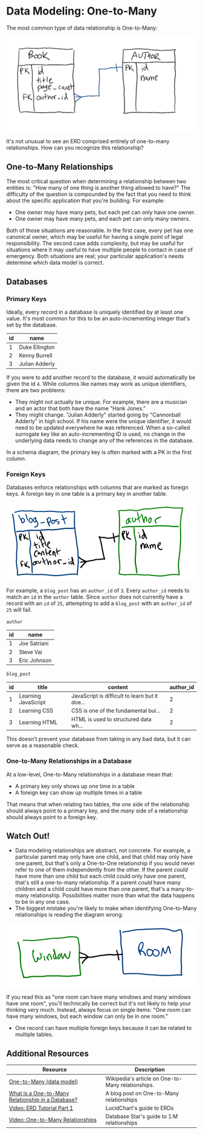 # Data Modeling: One-to-Many

The most common type of data relationship is One-to-Many:

![1 author has many books](assets/erd-2.png)

It's not unusual to see an ERD comprised entirely of one-to-many relationships. How can you recognize this relationship?

## One-to-Many Relationships

The most critical question when determining a relationship between two entities is: "How many of one thing is another thing allowed to have?" The difficulty of the question is compounded by the fact that you need to think about the specific application that you're building. For example:

* One owner may have many pets, but each pet can only have one owner.
* One owner may have many pets, and each pet can only many owners.

Both of those situations are reasonable. In the first case, every pet has one canonical owner, which may be useful for having a single point of legal responsibility. The second case adds complexity, but may be useful for situations where it may useful to have multiple people to contact in case of emergency. Both situations are real; your particular application's needs determine which data model is correct.

## Databases

### Primary Keys

Ideally, every record in a database is uniquely identified by at least one value. It's most common for this to be an auto-incrementing integer that's set by the database.

| id | name |
| --- | --- |
| 1 | Duke Ellington |
| 2 | Kenny Burrell |
| 3 | Julian Adderly |

If you were to add another record to the database, it would automatically be given the id `4`. While columns like names may work as unique identifiers, there are two problems:

* They might not actually be unique. For example, there are a musician and an actor that both have the name "Hank Jones."
* They might change. "Julian Adderly" started going by "Cannonball Adderly" in high school. If his name were the unique identifier, it would need to be updated everywhere he was referenced. When a so-called surrogate key like an auto-incrementing ID is used, no change in the underlying data needs to change any of the references in the database.

In a schema diagram, the primary key is often marked with a PK in the first column.

### Foreign Keys

Databases enforce relationships with columns that are marked as foreign keys. A foreign key in one table is a primary key in another table.

![One author has many blog posts](assets/blog-post-author.png)

For example, a `blog_post` has an `author_id` of `3`. Every `author_id` needs to match an `id` in the `author` table. Since `author` does not currently have a record with an `id` of `25`, attempting to add a `blog_post` with an `author_id` of `25` will fail.

`author`

| id | name |
| --- | --- |
| 1 | Joe Satriani |
| 2 | Steve Vai |
| 3 | Eric Johnson |

`blog_post`

| id | title | content | author_id |
| --- | --- | --- | --- |
| 1 | Learning JavaScript | JavaScript is difficult to learn but it doe... | 2 |
| 2 | Learning CSS | CSS is one of the fundamental bui... | 2 |
| 3 | Learning HTML | HTML is used to structured data wh... | 2 |

This doesn't prevent your database from taking in any bad data, but it can serve as a reasonable check.

### One-to-Many Relationships in a Database

At a low-level, One-to-Many relationships in a database mean that:

* A primary key only shows up one time in a table
* A foreign key can show up multiple times in a table

That means that when relating two tables, the _one_ side of the relationship should always point to a primary key, and the _many_ side of a relationship should always point to a foreign key.

## Watch Out!

* Data modeling relationships are abstract, not concrete. For example, a particular parent may only have one child, and that child may only have one parent, but that's only a One-to-One relationship if you would never refer to one of them independently from the other. If the parent _could_ have more than one child but each child could only have one parent, that's still a one-to-many relationship. If a parent _could_ have many children and a child could have more than one parent, that's a many-to-many relationship. Possibilities matter more than what the data happens to be in any one case.
* The biggest mistake you're likely to make when identifying One-to-Many relationships is reading the diagram wrong:

![1 room has many windows](assets/window-room-erd.png)

If you read this as "one room can have many windows and many windows have one room", you'll technically be correct but it's not likely to help your thinking very much. Instead, always focus on single items: "One room can have many windows, but each window can only be in one room."
* One record can have multiple foreign keys because it can be related to multiple tables.

## Additional Resources

| Resource | Description |
| --- | --- |
| [One-to-Many (data model)](https://en.wikipedia.org/wiki/One-to-many_(data_model)) | Wikipedia's article on One-to-Many relationships. |
| [What is a One-to-Many Relationship in a Database?](https://vertabelo.com/blog/one-to-many-relationship/) | A blog post on One-to-Many relationships |
| [Video: ERD Tutorial Part 1](https://www.youtube.com/watch?v=QpdhBUYk7Kk) | LucidChart's guide to ERDs |
| [Video: One-to-Many Relationships](https://www.youtube.com/watch?v=-C2olg3SfvU) | Database Star's guide to 1:M relationships |
